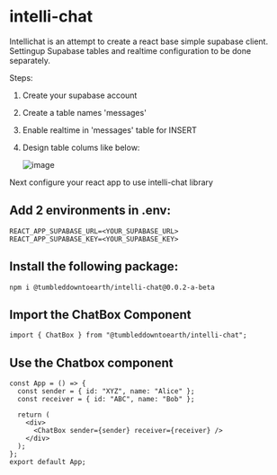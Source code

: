 # intelli-chat

Intellichat is an attempt to create a react base simple supabase client. Settingup Supabase tables and realtime configuration to be done separately.

Steps:
1. Create your supabase account
2. Create a table names 'messages'
3. Enable realtime in 'messages' table for INSERT
4. Design table colums like below:

   ![image](https://github.com/palarnab/intelli-chat/assets/39365010/4dcfd824-3b20-4d64-b359-bdd6475490c1)


Next configure your react app to use intelli-chat library

## Add 2 environments in .env:

```
REACT_APP_SUPABASE_URL=<YOUR_SUPABASE_URL>
REACT_APP_SUPABASE_KEY=<YOUR_SUPABASE_KEY>
```

## Install the following package:

```
npm i @tumbleddowntoearth/intelli-chat@0.0.2-a-beta
```

## Import the ChatBox Component

```
import { ChatBox } from "@tumbleddowntoearth/intelli-chat";
```

## Use the Chatbox component

```
const App = () => {
  const sender = { id: "XYZ", name: "Alice" };
  const receiver = { id: "ABC", name: "Bob" };

  return (
    <div>
      <ChatBox sender={sender} receiver={receiver} />
    </div>
  );
};
export default App;
```
